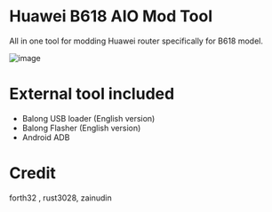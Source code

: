 # Huawei B618 AIO Mod Tool
All in one tool for modding Huawei router specifically for B618 model. 

![image](https://user-images.githubusercontent.com/36906814/65806930-a896c600-e1be-11e9-9001-66c321c4fe51.png)

# External tool included

  - Balong USB loader (English version)
  - Balong Flasher (English version)
  - Android ADB

# Credit
forth32 , rust3028, zainudin
